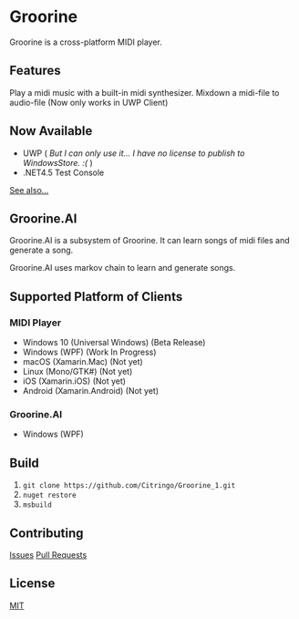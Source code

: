 # Groorine

Groorine is a cross-platform MIDI player.

## Features
Play a midi music with a built-in midi synthesizer.
Mixdown a midi-file to audio-file (Now only works in UWP Client)



## Now Available
- UWP ( _But I can only use it... I have no license to publish to WindowsStore. :(_ )
- .NET4.5 Test Console

[See also...](https://github.com/Citringo/Groorine_1/releases)

## Groorine.AI
Groorine.AI is a subsystem of Groorine. It can learn songs of midi files and generate a song.

Groorine.AI uses markov chain to learn and generate songs.

## Supported Platform of Clients

### MIDI Player
- Windows 10 (Universal Windows) (Beta Release)
- Windows (WPF) (Work In Progress)
- macOS (Xamarin.Mac) (Not yet)
- Linux (Mono/GTK#) (Not yet)
- iOS (Xamarin.iOS) (Not yet)
- Android (Xamarin.Android) (Not yet)

### Groorine.AI
- Windows (WPF)

## Build
1. `git clone https://github.com/Citringo/Groorine_1.git`
1. `nuget restore`
1. `msbuild`

## Contributing
[Issues](/Citringo/Groorine_1/issues)
[Pull Requests](/Citringo/Groorine_1/pulls)
## License
[MIT](LICENSE)
